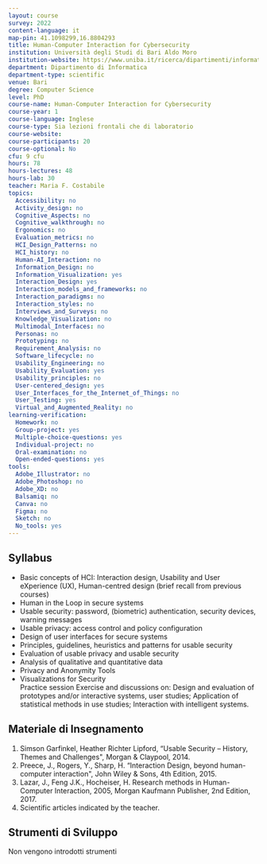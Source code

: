 ```yaml
---
layout: course
survey: 2022
content-language: it
map-pin: 41.1098299,16.8804293
title: Human-Computer Interaction for Cybersecurity
institution: Università degli Studi di Bari Aldo Moro
institution-website: https://www.uniba.it/ricerca/dipartimenti/informatica/didattica/corsi-di-laurea/computer-science/computer-science 
department: Dipartimento di Informatica
department-type: scientific
venue: Bari
degree: Computer Science
level: PhD
course-name: Human-Computer Interaction for Cybersecurity
course-year: 1
course-language: Inglese
course-type: Sia lezioni frontali che di laboratorio
course-website: 
course-participants: 20
course-optional: No
cfu: 9 cfu
hours: 78
hours-lectures: 48
hours-lab: 30
teacher: Maria F. Costabile
topics: 
  Accessibility: no
  Activity_design: no
  Cognitive_Aspects: no
  Cognitive_walkthrough: no
  Ergonomics: no
  Evaluation_metrics: no
  HCI_Design_Patterns: no
  HCI_history: no
  Human-AI_Interaction: no
  Information_Design: no
  Information_Visualization: yes
  Interaction_Design: yes
  Interaction_models_and_frameworks: no
  Interaction_paradigms: no
  Interaction_styles: no
  Interviews_and_Surveys: no
  Knowledge_Visualization: no
  Multimodal_Interfaces: no
  Personas: no
  Prototyping: no
  Requirement_Analysis: no
  Software_lifecycle: no
  Usability_Engineering: no
  Usability_Evaluation: yes
  Usability_principles: no
  User-centered_design: yes
  User_Interfaces_for_the_Internet_of_Things: no
  User_Testing: yes
  Virtual_and_Augmented_Reality: no
learning-verification: 
  Homework: no 
  Group-project: yes 
  Multiple-choice-questions: yes 
  Individual-project: no 
  Oral-examination: no 
  Open-ended-questions: yes 
tools: 
  Adobe_Illustrator: no 
  Adobe_Photoshop: no 
  Adobe_XD: no 
  Balsamiq: no 
  Canva: no 
  Figma: no 
  Sketch: no 
  No_tools: yes 
---
```



## Syllabus 
- Basic concepts of HCI: Interaction design, Usability and 
User  eXperience  (UX),  Human-centred  design  (brief 
recall from previous courses) 
-    Human in the Loop in secure systems  
-    Usable  security:  password,  (biometric)  authentication, 
security devices, warning messages  
-    Usable privacy: access control and policy configuration  
-    Design of user interfaces for secure systems  
-    Principles, guidelines, heuristics and patterns for usable 
security  
-    Evaluation of usable privacy and usable security  
-    Analysis of qualitative and quantitative data  
-    Privacy and Anonymity Tools  
-    Visualizations for Security  
Practice session 
Exercise and discussions on: 
Design  and  evaluation  of  prototypes  and/or  interactive 
systems, user studies; 
Application of statistical methods in use studies; 
Interaction with intelligent systems. 

## Materiale di Insegnamento 
1. Simson  Garfinkel,  Heather  Richter  Lipford, “Usable 
Security – History, Themes and Challenges", Morgan & 
Claypool, 2014. 
2. Preece,  J.,  Rogers,  Y.,  Sharp,  H.  “Interaction  Design, 
beyond human-computer interaction", John Wiley & Sons, 
4th Edition, 2015. 
3. Lazar, J., Feng J.K., Hocheiser, H. Research methods in 
Human-Computer Interaction, 2005, Morgan Kaufmann 
Publisher, 2nd Edition, 2017. 
4.  Scientific articles indicated by the teacher.

## Strumenti di Sviluppo 
Non vengono introdotti strumenti
